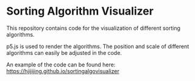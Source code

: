 # Sorting Algorithm Visualizer
This repository contains code for the visualization of different sorting algorithms. 

p5.js is used to render the algorithms. The position and scale of different algorithms can easily be adjusted in the code.

An example of the code can be found here:
https://hjijijing.github.io/sortingalgovisualizer
